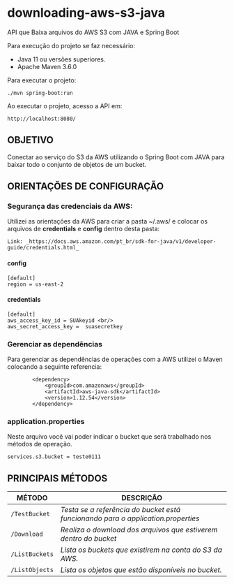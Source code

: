 # downloading-aws-s3-java
API que Baixa arquivos do AWS S3 com JAVA e Spring Boot

Para execução do projeto se faz necessário:

* Java 11 ou versões superiores.
* Apache Maven 3.6.0

Para executar o projeto:
```shell script
./mvn spring-boot:run
```

Ao executar o projeto, acesso a API em:
```shell script
http://localhost:8080/
```

## OBJETIVO
Conectar ao serviço do S3 da AWS utilizando o Spring Boot com JAVA para baixar  todo o conjunto de objetos de um bucket.

## ORIENTAÇÕES DE CONFIGURAÇÃO

### Segurança das credenciais da AWS:

Utilizei as orientações da AWS para criar a pasta ~/.aws/ e colocar os arquivos de **credentials** e  **config** dentro desta pasta:
```shell script
Link: _https://docs.aws.amazon.com/pt_br/sdk-for-java/v1/developer-guide/credentials.html_
```

#### config

```shell script
[default]
region = us-east-2
```

#### credentials

```shell script
[default]
aws_access_key_id = SUAkeyid <br/>
aws_secret_access_key =  suasecretkey
```

### Gerenciar as dependências
Para gerenciar as dependências de operações com a AWS utilizei o Maven colocando a seguinte referencia:

```shell script
		<dependency>
			<groupId>com.amazonaws</groupId>
			<artifactId>aws-java-sdk</artifactId>
			<version>1.12.54</version>
		</dependency>
```

### application.properties
Neste arquivo você vai poder indicar o bucket que será trabalhado nos métodos de operação.

```shell script
services.s3.bucket = teste0111
```

## PRINCIPAIS MÉTODOS

| MÉTODO | DESCRIÇÃO |
| ------------- | ------------- |
| `/TestBucket` | _Testa se a referência do bucket está funcionando para o application.properties_ |
| `/Download` | _Realiza o download dos arquivos que estiverem dentro do bucket_ |
| `/ListBuckets` | _Lista os buckets que existirem na conta do S3 da AWS._ |
| `/ListObjects` | _Lista os objetos que estão disponíveis no bucket._ |
